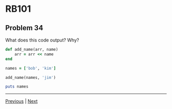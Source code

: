 # RB101
## Problem 34

What does this code output? Why?

```ruby
def add_name(arr, name)
	arr = arr << name
end

names = ['bob', 'kim']

add_name(names, 'jim')

puts names
```

---

[Previous](33.md) | [Next](35.md)

